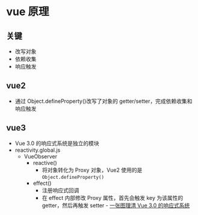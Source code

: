 # vue 原理

## 关键

- 改写对象
- 依赖收集
- 响应触发

## vue2

- 通过 Object.defineProperty()改写了对象的 getter/setter，完成依赖收集和响应触发

## vue3

- Vue 3.0 的响应式系统是独立的模块
- reactivity.global.js
  - VueObserver
    - reactive()
      - 将对象转化为 Proxy 对象，Vue2 使用的是`Object.defineProperty()`
    - effect()
      - 注册响应式回调
      - 在 effect 内部修改 Proxy 属性，首先会触发 key 为该属性的 getter，然后再触发 setter - [一张图理清 Vue 3.0 的响应式系统](https://juejin.im/post/5d9da45af265da5b8072de5d)
